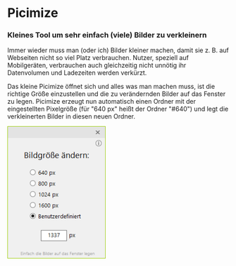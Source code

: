# Picimize
### Kleines Tool um sehr einfach (viele) Bilder zu verkleinern

Immer wieder muss man (oder ich) Bilder kleiner machen, damit sie z. B. auf Webseiten nicht so viel Platz verbrauchen.
Nutzer, speziell auf Mobilgeräten, verbrauchen auch gleichzeitig nicht unnötig ihr Datenvolumen und Ladezeiten werden verkürzt.

Das kleine Picimize öffnet sich und alles was man machen muss, ist die richtige Größe einzustellen und die zu verändernden Bilder auf das Fenster zu legen.
Picimize erzeugt nun automatisch einen Ordner mit der eingestellten Pixelgröße (für "640 px" heißt der Ordner "#640") und legt die verkleinerten Bilder in diesen neuen Ordner.

![Bild der Programmoberfläche](doc/picimize_form.png)
